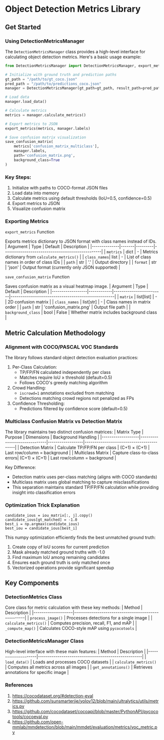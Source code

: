 # Object Detection Metrics Library

## Get Started

### Using DetectionMetricsManager
The `DetectionMetricsManager` class provides a high-level interface for calculating object detection metrics. Here's a basic usage example:

```python
from DetectionMetricsManager import DetectionMetricsManager, export_metrics, save_confusion_matrix

# Initialize with ground truth and prediction paths
gt_path = "/path/to/gt_coco.json"
pred_path = "/path/to/predictions_coco.json"
manager = DetectionMetricsManager(gt_path=gt_path, result_path=pred_path)

# Load data
manager.load_data()

# Calculate metrics
metrics = manager.calculate_metrics()

# Export metrics to JSON
export_metrics(metrics, manager.labels)

# Save confusion matrix visualization
save_confusion_matrix(
    metrics['confusion_matrix_multiclass'],
    manager.labels,
    path='confusion_matrix.png',
    background_class=True
)
```
### Key Steps:
1. Initialize with paths to COCO-format JSON files
2. Load data into memory
3. Calculate metrics using default thresholds (IoU=0.5, confidence=0.5)
4. Export metrics to JSON
5. Visualize confusion matrix

### Exporting Metrics
```export_metrics``` Function

Exports metrics dictionary to JSON format with class names instead of IDs.
| Argument     | Type  | Default | Description                                      |
|--------------|-------|---------|--------------------------------------------------|
| `metrics`    | dict  | -       | Metrics dictionary from `calculate_metrics()`    |
| `class_names`| list  | -       | List of class names in order of class IDs        |
| `path`       | str   | '.'     | Output directory                                 |
| `format`     | str   | 'json'  | Output format (currently only JSON supported)    |

```save_confusion_matrix``` Function

Saves confusion matrix as a visual heatmap image.
| Argument         | Type       | Default                 | Description                                         |
|------------------|------------|-------------------------|-----------------------------------------------------|
| `matrix`         | list[list] | -                       | 2D confusion matrix                                 |
| `class_names`    | list[str]  | -                       | Class names in matrix order                         |
| `path`           | str        | 'confusion_matrix.png'  | Output file path                                    |
| `background_class` | bool     | False                   | Whether matrix includes background class            |

## Metric Calculation Methodology
### Alignment with COCO/PASCAL VOC Standards

The library follows standard object detection evaluation practices:
1. Per-Class Calculation:
    * TP/FP/FN calculated independently per class
    * Matches require IoU ≥ threshold (default=0.5)
    * Follows COCO's greedy matching algorithm
2. Crowd Handling:
    * ```iscrowd=1```  annotations excluded from matching
    * Detections matching crowd regions not penalized as FPs
3. Confidence Thresholding:
    * Predictions filtered by confidence score (default=0.5)

### Multiclass Confusion Matrix vs Detection Matrix

The library maintains two distinct confusion matrices:
| Matrix Type       | Purpose                      | Dimensions       | Background Handling                      |
|-------------------|------------------------------|------------------|------------------------------------------|
| Detection Matrix   | Calculate TP/FP/FN per class | (C+1) × (C+1)     | Last row/column = background             |
| Multiclass Matrix  | Capture class-to-class errors| (C+1) × (C+1)     | Last row/column = background             |

Key Difference:
* Detection matrix uses per-class matching (aligns with COCO standards)
* Multiclass matrix uses global matching to capture misclassifications
* This separation maintains standard TP/FP/FN calculation while providing insight into classification errors

### Optimization Trick Explanation
```
candidate_ious = iou_matrix[:, j].copy()
candidate_ious[gt_matched] = -1.0
best_i = np.argmax(candidate_ious)
best_iou = candidate_ious[best_i]
```
This numpy optimization efficiently finds the best unmatched ground truth:
1. Create copy of IoU scores for current prediction
2. Mask already matched ground truths with -1.0
3. Find maximum IoU among remaining candidates
4. Ensures each ground truth is only matched once
5. Vectorized operations provide significant speedup

## Key Components
### DetectionMetrics Class

Core class for metric calculation with these key methods:
| Method             | Description                                         |
|--------------------|-----------------------------------------------------|
| `process_image()`  | Processes detections for a single image             |
| `calculate_metrics()` | Computes precision, recall, F1, and mAP         |
| `_compute_map()`   | Calculates COCO-style mAP using `pycocotools`       |

### DetectionMetricsManager Class

High-level interface with these main features:
| Method              | Description                                         |
|---------------------|-----------------------------------------------------|
| `load_data()`       | Loads and processes COCO datasets                   |
| `calculate_metrics()` | Computes all metrics across all images           |
| `get_annotations()` | Retrieves annotations for specific image           |


### References
1. https://cocodataset.org/#detection-eval
2. https://github.com/sunsmarterjie/yolov12/blob/main/ultralytics/utils/metrics.py
3. https://github.com/cocodataset/cocoapi/blob/master/PythonAPI/pycocotools/cocoeval.py
4. https://github.com/open-mmlab/mmdetection/blob/main/mmdet/evaluation/metrics/voc_metric.py